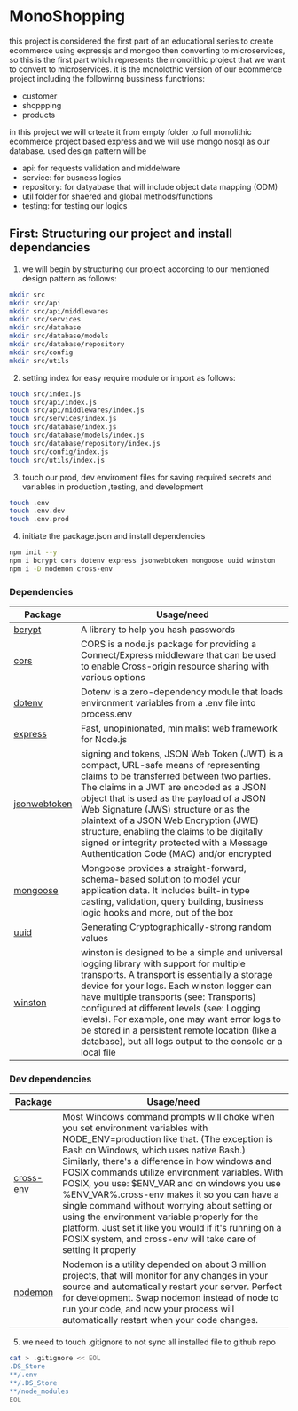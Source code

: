 # MonoShopping

this project is considered the first part of an educational series to create ecommerce using expressjs and mongoo then converting to microservices, so this is the first part which represents the monolithic project that we want to convert to microservices. it is the monolothic version of our ecommerce project including the followinng bussiness functrions:

- customer
- shoppping
- products

in this project we will crteate it from empty folder to full monolithic ecommerce project based express and we will use mongo nosql as our database.
used design pattern will be

- api: for requests validation and middelware
- service: for busness logics
- repository: for datyabase that will include object data mapping (ODM)
- util folder for shaered and global methods/functions
- testing: for testing our logics

## First: Structuring our project and install dependancies

1. we will begin by structuring our project according to our mentioned design pattern as follows:

```sh
mkdir src
mkdir src/api
mkdir src/api/middlewares
mkdir src/services
mkdir src/database
mkdir src/database/models
mkdir src/database/repository
mkdir src/config
mkdir src/utils
```

2. setting index for easy require module or import as follows:

```sh
touch src/index.js
touch src/api/index.js
touch src/api/middlewares/index.js
touch src/services/index.js
touch src/database/index.js
touch src/database/models/index.js
touch src/database/repository/index.js
touch src/config/index.js
touch src/utils/index.js
```

3. touch our prod, dev enviroment files for saving required secrets and variables in production ,testing, and development

```sh
touch .env
touch .env.dev
touch .env.prod
```

4. initiate the package.json and install dependencies

```sh
npm init --y
npm i bcrypt cors dotenv express jsonwebtoken mongoose uuid winston
npm i -D nodemon cross-env
```

### Dependencies

| Package                                                           | Usage/need                                                                                                                                                                                                                                                                                                                                                                                                                                         |
| ----------------------------------------------------------------- | -------------------------------------------------------------------------------------------------------------------------------------------------------------------------------------------------------------------------------------------------------------------------------------------------------------------------------------------------------------------------------------------------------------------------------------------------- |
| [bcrypt](https://github.com/kelektiv/node.bcrypt.js#readme)       | A library to help you hash passwords                                                                                                                                                                                                                                                                                                                                                                                                               |
| [cors](https://github.com/expressjs/cors#readme)                  | CORS is a node.js package for providing a Connect/Express middleware that can be used to enable Cross-origin resource sharing with various options                                                                                                                                                                                                                                                                                                 |
| [dotenv](https://github.com/motdotla/dotenv#readme)               | Dotenv is a zero-dependency module that loads environment variables from a .env file into process.env                                                                                                                                                                                                                                                                                                                                              |
| [express](https://expressjs.com/)                                 | Fast, unopinionated, minimalist web framework for Node.js                                                                                                                                                                                                                                                                                                                                                                                          |
| [jsonwebtoken](https://github.com/auth0/node-jsonwebtoken#readme) | signing and tokens, JSON Web Token (JWT) is a compact, URL-safe means of representing claims to be transferred between two parties. The claims in a JWT are encoded as a JSON object that is used as the payload of a JSON Web Signature (JWS) structure or as the plaintext of a JSON Web Encryption (JWE) structure, enabling the claims to be digitally signed or integrity protected with a Message Authentication Code (MAC) and/or encrypted |
| [mongoose](https://mongoosejs.com/)                               | Mongoose provides a straight-forward, schema-based solution to model your application data. It includes built-in type casting, validation, query building, business logic hooks and more, out of the box                                                                                                                                                                                                                                           |
| [uuid](https://github.com/uuidjs/uuid#readme)                     | Generating Cryptographically-strong random values                                                                                                                                                                                                                                                                                                                                                                                                  |
| [winston](https://github.com/winstonjs/winston#readme)            | winston is designed to be a simple and universal logging library with support for multiple transports. A transport is essentially a storage device for your logs. Each winston logger can have multiple transports (see: Transports) configured at different levels (see: Logging levels). For example, one may want error logs to be stored in a persistent remote location (like a database), but all logs output to the console or a local file |

### Dev dependencies

| Package                                                     | Usage/need                                                                                                                                                                                                                                                                                                                                                                                                                                                                                                                                                                                                   |
| ----------------------------------------------------------- | ------------------------------------------------------------------------------------------------------------------------------------------------------------------------------------------------------------------------------------------------------------------------------------------------------------------------------------------------------------------------------------------------------------------------------------------------------------------------------------------------------------------------------------------------------------------------------------------------------------ |
| [cross-env](https://github.com/kentcdodds/cross-env#readme) | Most Windows command prompts will choke when you set environment variables with NODE_ENV=production like that. (The exception is Bash on Windows, which uses native Bash.) Similarly, there's a difference in how windows and POSIX commands utilize environment variables. With POSIX, you use: $ENV_VAR and on windows you use %ENV_VAR%.cross-env makes it so you can have a single command without worrying about setting or using the environment variable properly for the platform. Just set it like you would if it's running on a POSIX system, and cross-env will take care of setting it properly |
| [nodemon](https://nodemon.io/)                              | Nodemon is a utility depended on about 3 million projects, that will monitor for any changes in your source and automatically restart your server. Perfect for development. Swap nodemon instead of node to run your code, and now your process will automatically restart when your code changes.                                                                                                                                                                                                                                                                                                           |

5. we need to touch .gitignore to not sync all installed file to github repo

```sh
cat > .gitignore << EOL
.DS_Store
**/.env
**/.DS_Store
**/node_modules
EOL
```
